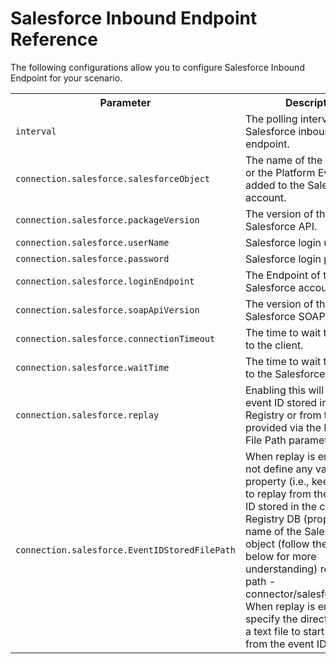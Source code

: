 # Salesforce Inbound Endpoint Reference

The following configurations allow you to configure Salesforce Inbound Endpoint for your scenario. 

<table>
  <tr>
    <th>Parameter</th>
    <th>Description</th>
    <th>Required</th>
    <th>Example Values</th>
    <th>Default Value</th>
  </tr>
  <tr>
    <td><code>interval</code></td>
    <td>The polling interval for the Salesforce inbound endpoint.</td>
    <td>Yes</td>
    <td>-</td>
    <td>-</td>
  </tr>
  <tr>
    <td><code>connection.salesforce.salesforceObject</code></td>
    <td>The name of the Push Topic or the Platform Event that is added to the Salesforce account.</td>
    <td>Yes</td>
    <td><code>/topic/Account</code></td>
    <td>-</td>
  </tr>
  <tr>
    <td><code>connection.salesforce.packageVersion</code></td>
    <td>The version of the Salesforce API.</td>
    <td>Yes</td>
    <td><code>37.0</code></td>
    <td>-</td>
  </tr>
  <tr>
    <td><code>connection.salesforce.userName</code></td>
    <td>Salesforce login user name.</td>
    <td>Yes</td>
    <td>-</td>
    <td>-</td>
  </tr>
  <tr>
    <td><code>connection.salesforce.password</code></td>
    <td>Salesforce login password.</td>
    <td>Yes</td>
    <td><code>eitest123xxxxxxx</code></td>
    <td>-</td>
  </tr>
  <tr>
    <td><code>connection.salesforce.loginEndpoint</code></td>
    <td>The Endpoint of the Salesforce account.</td>
    <td>Yes</td>
    <td><code>https://login.salesforce.com</code></td>
    <td><code>https://login.salesforce.com</code></td>
  </tr>
  <tr>
    <td><code>connection.salesforce.soapApiVersion</code></td>
    <td>The version of the Salesforce SOAP API.</td>
    <td>No</td>
    <td><code>22.0</code></td>
    <td><code>22.0</code></td>
  </tr>
  <tr>
    <td><code>connection.salesforce.connectionTimeout</code></td>
    <td>The time to wait to connect to the client.</td>
    <td>No</td>
    <td><code>20000</code></td>
    <td><code>20000</code></td>
  </tr>
  <tr>
    <td><code>connection.salesforce.waitTime</code></td>
    <td>The time to wait to connect to the Salesforce account.</td>
    <td>No</td>
    <td><code>5000</code></td>
    <td><code>5000</code></td>
  </tr>
  <tr>
    <td><code>connection.salesforce.replay</code></td>
    <td>Enabling this will read the event ID stored in the Registry or from the text file provided via the Event ID File Path parameter.</td>
    <td>No</td>
    <td>-</td>
    <td><code>False</code></td>
  </tr>
  <tr>
    <td><code>connection.salesforce.EventIDStoredFilePath</code></td>
    <td>When replay is enabled, do not define any value for this property (i.e., keep it blank), to replay from the last event ID stored in the config Registry DB (property- name of the Salesforce object (follow the example below for more understanding) resource path - connector/salesforce/event). When replay is enabled, specify the directory path of a text file to start replaying from the event ID stored in it.</td>
    <td>No</td>
    <td><code>/home/kasun/Documents/SalesForceConnector/a.txt</code></td>
    <td>-</td>
  </tr>
</table>
